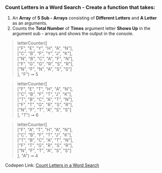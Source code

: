 ### Count Letters in a Word Search - Create a function that takes: 

1. An **Array** of **5 Sub - Arrays** consisting of **Different Letters** and **A Letter** as an arguments. 
1. Counts the **Total Number** of **Times** argument letter **Shows Up** in the argument sub - arrays and shows the output in the console.

> letterCounter([  
  ["F", "E", "Y", "H", "A", "N"],  
  ["C", "B", "F", "Y", "J", "K"],  
  ["N", "B", "C", "A", "F", "N"],  
  ["F", "G", "G", "R", "S", "R"],  
  ["N", "F", "N", "A", "S", "S"]  
], "F") ➞ 5 

> letterCounter([  
  ["F", "E", "T", "H", "A", "N"],  
  ["C", "B", "F", "T", "J", "K"],  
  ["T", "B", "C", "A", "T", "N"],  
  ["F", "T", "G", "R", "S", "R"],  
  ["N", "F", "T", "A", "S", "S"]  
], "T") ➞ 6

> letterCounter([  
  ["F", "A", "T", "H", "A", "N"],  
  ["C", "B", "F", "T", "J", "K"],  
  ["T", "B", "C", "A", "T", "N"],  
  ["F", "T", "G", "R", "S", "R"],  
  ["N", "F", "T", "A", "S", "S"]  
], "A") ➞ 4 

Codepen Link: [Count Letters in a Word Search](https://codepen.io/javascriptstudent/pen/RwPzvgL?editors=0012)